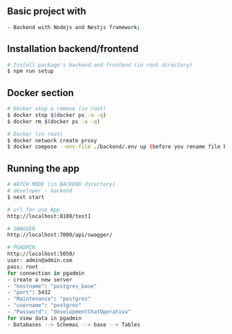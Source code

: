 ## Basic project with
  ```bash
  - Backend with Nodejs and Nestjs framework;
```

## Installation backend/frontend

```bash
# Install package's backend and frontend (in root directory)
$ npm run setup
```

## Docker section
```bash
# Docker stop e remove (in root)
$ docker stop $(docker ps -a -q)
$ docker rm $(docker ps -a -q)

# Docker (in root)
$ docker network create proxy
$ docker compose --env-file ./backend/.env up (before you rename file backend/.env.example like backend/.env)
```
## Running the app
```bash
# WATCH MODE (in BACKEND directory)
# developer - backend
$ nest start
```
```bash
# url for use App
http://localhost:8100/test1

# SWAGGER
http://localhost:7000/api/swagger/

# PGADMIN
http://localhost:5050/
user: admin@admin.com
pass: root
for connection in pgadmin
- create a new server
- "hostname": "postgres_base"
- "port": 5432
- "Maintenance": "postgres"
- "username": "postgres"
- "Password": "developmentChatOperativa"
for view data in pgadmin
- Databases --> Schemas --> base --> Tables
```